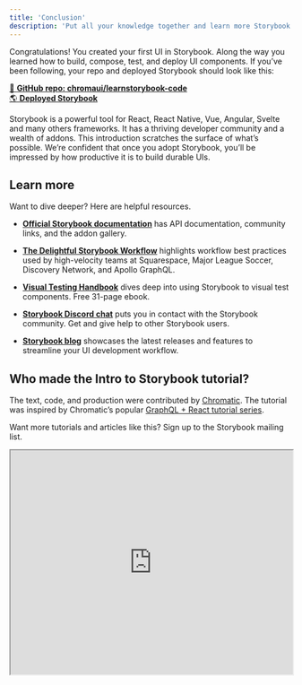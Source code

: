 ```yaml
---
title: 'Conclusion'
description: 'Put all your knowledge together and learn more Storybook techniques'
---
```


Congratulations! You created your first UI in Storybook. Along the way you learned how to build, compose, test, and deploy UI components. If you’ve been following, your repo and deployed Storybook should look like this:

[📕 **GitHub repo: chromaui/learnstorybook-code**](https://github.com/chromaui/learnstorybook-code)
<br/>
[🌎 **Deployed Storybook**](https://master--5ccbe484c994280020b6d128.chromatic.com)

Storybook is a powerful tool for React, React Native, Vue, Angular, Svelte and many others frameworks. It has a thriving developer community and a wealth of addons. This introduction scratches the surface of what’s possible. We’re confident that once you adopt Storybook, you’ll be impressed by how productive it is to build durable UIs.

## Learn more

Want to dive deeper? Here are helpful resources.

- [**Official Storybook documentation**](https://storybook.js.org/docs/angular/get-started/introduction) has API documentation, community links, and the addon gallery.

- [**The Delightful Storybook Workflow**](https://www.chromatic.com/blog/the-delightful-storybook-workflow) highlights workflow best practices used by high-velocity teams at Squarespace, Major League Soccer, Discovery Network, and Apollo GraphQL.

- [**Visual Testing Handbook**](https://storybook.js.org/tutorials/visual-testing-handbook/) dives deep into using Storybook to visual test components. Free 31-page ebook.

- [**Storybook Discord chat**](https://discord.gg/UUt2PJb) puts you in contact with the Storybook community. Get and give help to other Storybook users.

- [**Storybook blog**](https://medium.com/storybookjs) showcases the latest releases and features to streamline your UI development workflow.

## Who made the Intro to Storybook tutorial?

The text, code, and production were contributed by [Chromatic](https://www.chromatic.com/?utm_source=storybook_website&utm_medium=link&utm_campaign=storybook). The tutorial was inspired by Chromatic’s popular [GraphQL + React tutorial series](https://www.chromatic.com/blog/graphql-react-tutorial-part-1-6).

Want more tutorials and articles like this? Sign up to the Storybook mailing list.

<iframe style="height:400px;width:100%;max-width:800px;margin:0px auto;" src="https://upscri.be/d42fc0?as_embed"></iframe>
